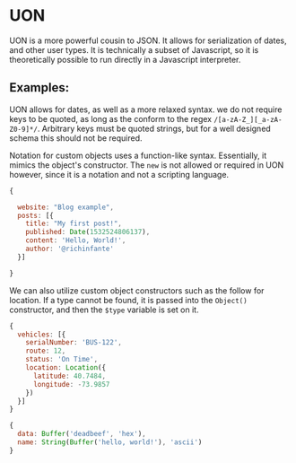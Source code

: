 # UON

UON is a more powerful cousin to JSON. It allows for serialization of dates, and other user types. It is technically a subset of Javascript, so it is theoretically possible to run directly in a Javascript interpreter.

## Examples:

UON allows for dates, as well as a more relaxed syntax. we do not require keys to be quoted, as long as the conform to the regex `/[a-zA-Z_][_a-zA-Z0-9]*/`. Arbitrary keys must be quoted strings, but for a well designed schema this should not be required.

Notation for custom objects uses a function-like syntax. Essentially, it mimics the object's constructor. The `new` is not allowed or required in UON however, since it is a notation and not a scripting language.

```js
{

  website: "Blog example",
  posts: [{
    title: "My first post!",
    published: Date(1532524806137),
    content: 'Hello, World!',
    author: '@richinfante'
  }]

}
```

We can also utilize custom object constructors such as the follow for location. If a type cannot be found, it is passed into the `Object()` constructor, and then the `$type` variable is set on it.

```js
{
  vehicles: [{
    serialNumber: 'BUS-122',
    route: 12,
    status: 'On Time',
    location: Location({
      latitude: 40.7484,
      longitude: -73.9857
    })
  }]
}

```

```js
{
  data: Buffer('deadbeef', 'hex'),
  name: String(Buffer('hello, world!'), 'ascii')
}
```